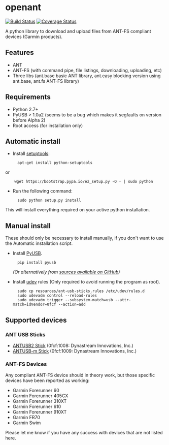 openant
=======

[![Build Status](https://img.shields.io/travis/com/Tigge/openant.svg?style=flat)](http://travis-ci.com/Tigge/openant)
[![Coverage Status](http://img.shields.io/coveralls/Tigge/openant.svg?style=flat)](https://coveralls.io/r/Tigge/openant)

A python library to download and upload files from ANT-FS compliant devices (Garmin products).

Features
--------

 - ANT
 - ANT-FS (with command pipe, file listings, downloading, uploading, etc)
 - Three libs (ant.base basic ANT library, ant.easy blocking version using ant.base, ant.fs ANT-FS library)

Requirements
------------

- Python 2.7+
- PyUSB > 1.0a2 (seems to be a bug which makes it segfaults on version before Alpha 2)
- Root access (for installation only)

Automatic install
-----------------

- Install [setuptools](https://pypi.python.org/pypi/setuptools):
 
        apt-get install python-setuptools
or

        wget https://bootstrap.pypa.io/ez_setup.py -O - | sudo python

- Run the following command:

        sudo python setup.py install

This will install everything required on your active python installation.


Manual install
--------------

These should only be necessary to install manually, if you don't want to use the Automatic installation script.

- Install [PyUSB](https://github.com/walac/pyusb).

        pip install pyusb

    *(Or alternatively from [sources available on GitHub](https://github.com/walac/pyusb))*

- Install [udev](http://en.wikipedia.org/wiki/Udev) rules (Only required to avoid running the program as root).

        sudo cp resources/ant-usb-sticks.rules /etc/udev/rules.d
        sudo udevadm control --reload-rules
        sudo udevadm trigger --subsystem-match=usb --attr-match=idVendor=0fcf --action=add

Supported devices
-----------------

### ANT USB Sticks

 - [ANTUSB2 Stick](http://www.thisisant.com/developer/components/antusb2/)
 (0fcf:1008: Dynastream Innovations, Inc.)
 - [ANTUSB-m Stick](http://www.thisisant.com/developer/components/antusb-m/)
 (0fcf:1009: Dynastream Innovations, Inc.)

### ANT-FS Devices

Any compliant ANT-FS device should in theory work, but those specific devices have been reported as working:

 - Garmin Forerunner 60
 - Garmin Forerunner 405CX
 - Garmin Forerunner 310XT
 - Garmin Forerunner 610
 - Garmin Forerunner 910XT
 - Garmin FR70
 - Garmin Swim

Please let me know if you have any success with devices that are not listed here.
